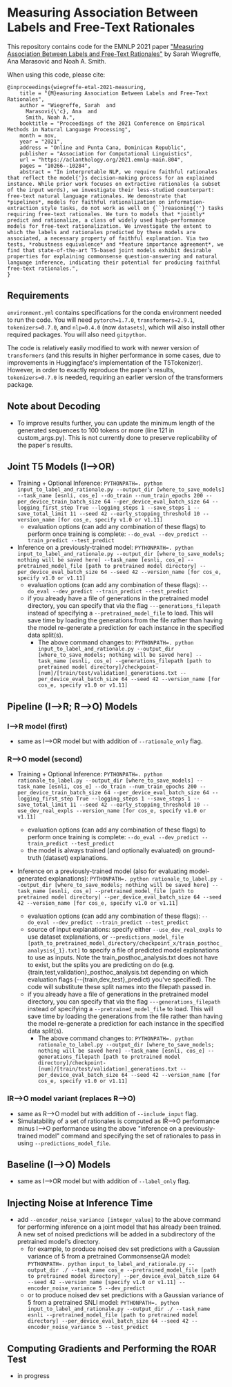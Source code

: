 # Measuring Association Between Labels and Free-Text Rationales

This repository contains code for the EMNLP 2021 paper ["Measuring Association Between Labels and Free-Text Rationales"](https://aclanthology.org/2021.emnlp-main.804.pdf) by Sarah Wiegreffe, Ana Marasović and Noah A. Smith.

When using this code, please cite:
```
@inproceedings{wiegreffe-etal-2021-measuring,
    title = "{M}easuring Association Between Labels and Free-Text Rationales",
    author = "Wiegreffe, Sarah  and
      Marasovi{\'c}, Ana  and
      Smith, Noah A.",
    booktitle = "Proceedings of the 2021 Conference on Empirical Methods in Natural Language Processing",
    month = nov,
    year = "2021",
    address = "Online and Punta Cana, Dominican Republic",
    publisher = "Association for Computational Linguistics",
    url = "https://aclanthology.org/2021.emnlp-main.804",
    pages = "10266--10284",
    abstract = "In interpretable NLP, we require faithful rationales that reflect the model{'}s decision-making process for an explained instance. While prior work focuses on extractive rationales (a subset of the input words), we investigate their less-studied counterpart: free-text natural language rationales. We demonstrate that *pipelines*, models for faithful rationalization on information-extraction style tasks, do not work as well on {``}reasoning{''} tasks requiring free-text rationales. We turn to models that *jointly* predict and rationalize, a class of widely used high-performance models for free-text rationalization. We investigate the extent to which the labels and rationales predicted by these models are associated, a necessary property of faithful explanation. Via two tests, *robustness equivalence* and *feature importance agreement*, we find that state-of-the-art T5-based joint models exhibit desirable properties for explaining commonsense question-answering and natural language inference, indicating their potential for producing faithful free-text rationales.",
}

```
## Requirements
`environment.yml` contains specifications for the conda environment needed to run the code. You will need `pytorch=1.7.0`, `transformers=2.9.1`, `tokenizers=0.7.0`, and `nlp=0.4.0` (now `datasets`), which will also install other required packages. You will also need `gitpython`.

The code is relatively easily modified to work with newer version of `transformers` (and this results in higher performance in some cases, due to improvements in Huggingface's implementation of the T5Tokenizer). However, in order to exactly reproduce the paper's results, `tokenizers=0.7.0` is needed, requiring an earlier version of the transformers package.

## Note about Decoding
- To improve results further, you can update the minimum length of the generated sequences to 100 tokens or more (line 121 in custom_args.py). This is not currently done to preserve replicability of the paper's results.

## Joint T5 Models (I-->OR)
- Training + Optional Inference:
`PYTHONPATH=. python input_to_label_and_rationale.py --output_dir [where_to_save_models] --task_name [esnli, cos_e] --do_train --num_train_epochs 200 --per_device_train_batch_size 64 --per_device_eval_batch_size 64 --logging_first_step True --logging_steps 1 --save_steps 1 --save_total_limit 11 --seed 42 --early_stopping_threshold 10 --version_name [for cos_e, specify v1.0 or v1.11]`
    - evaluation options (can add any combination of these flags) to perform once training is complete: `--do_eval --dev_predict --train_predict --test_predict`
- Inference on a previously-trained model:
`PYTHONPATH=. python input_to_label_and_rationale.py --output_dir [where_to_save_models; nothing will be saved here] --task_name [esnli, cos_e] --pretrained_model_file [path to pretrained model directory] --per_device_eval_batch_size 64 --seed 42 --version_name [for cos_e, specify v1.0 or v1.11]`
    - evaluation options (can add any combination of these flags): `--do_eval --dev_predict --train_predict --test_predict`
    - if you already have a file of generations in the pretrained model directory, you can specify that via the flag `---generations_filepath` instead of specifying a `--pretrained_model_file` to load. This will save time by loading the generations from the file rather than having the model re-generate a prediction for each instance in the specified data split(s).
        - The above command changes to: `PYTHONPATH=. python input_to_label_and_rationale.py --output_dir [where_to_save_models; nothing will be saved here] --task_name [esnli, cos_e] --generations_filepath [path to pretrained model directory]/checkpoint-[num]/[train/test/validation]_generations.txt --per_device_eval_batch_size 64 --seed 42 --version_name [for cos_e, specify v1.0 or v1.11]`

## Pipeline (I-->R; R-->O) Models

### I-->R model (first)
- same as I-->OR model but with addition of `--rationale_only` flag.

### R-->O model (second)
- Training + Optional Inference:
`PYTHONPATH=. python rationale_to_label.py --output_dir [where_to_save_models] --task_name [esnli, cos_e] --do_train --num_train_epochs 200 --per_device_train_batch_size 64 --per_device_eval_batch_size 64 --logging_first_step True --logging_steps 1 --save_steps 1 --save_total_limit 11 --seed 42 --early_stopping_threshold 10 --use_dev_real_expls --version_name [for cos_e, specify v1.0 or v1.11]`
    - evaluation options (can add any combination of these flags) to perform once training is complete: `--do_eval --dev_predict --train_predict --test_predict`
    - the model is always trained (and optionally evaluated) on ground-truth (dataset) explanations.

- Inference on a previously-trained model (also for evaluating model-generated explanations):
`PYTHONPATH=. python rationale_to_label.py --output_dir [where_to_save_models; nothing will be saved here] --task_name [esnli, cos_e] --pretrained_model_file [path to pretrained model directory] --per_device_eval_batch_size 64 --seed 42 --version_name [for cos_e, specify v1.0 or v1.11]`
    - evaluation options (can add any combination of these flags): `--do_eval --dev_predict --train_predict --test_predict`
    - source of input explanations: specify either `--use_dev_real_expls` to use dataset explanations, or `--predictions_model_file [path_to_pretrained_model_directory/checkpoint_x/train_posthoc_analysis{_1}.txt]` to specify a file of predicted model explanations to use as inputs. Note the train_posthoc_analysis.txt does not have to exist, but the splits you are predicting on do (e.g. {train,test,validation}_posthoc_analysis.txt depending on which evaluation flags (--{train,dev_test}_predict) you've specified). The code will substitute these split names into the filepath passed in.
    - if you already have a file of generations in the pretrained model directory, you can specify that via the flag `---generations_filepath` instead of specifying a `--pretrained_model_file` to load. This will save time by loading the generations from the file rather than having the model re-generate a prediction for each instance in the specified data split(s).
        - The above command changes to: `PYTHONPATH=. python rationale_to_label.py --output_dir [where_to_save_models; nothing will be saved here] --task_name [esnli, cos_e] --generations_filepath [path to pretrained model directory]/checkpoint-[num]/[train/test/validation]_generations.txt --per_device_eval_batch_size 64 --seed 42 --version_name [for cos_e, specify v1.0 or v1.11]`

### IR-->O model variant (replaces R-->O)
- same as R-->O model but with addition of ``--include_input`` flag.
- Simulatability of a set of rationales is computed as IR-->O performance minus I-->O performance using the above "inference on a previously-trained model" command and specifying the set of rationales to pass in using `--predictions_model_file`.

## Baseline (I-->O) Models
- same as I-->OR model but with addition of `--label_only` flag.

## Injecting Noise at Inference Time
- add `--encoder_noise_variance [integer_value]` to the above command for performing inference on a joint model that has already been trained. A new set of noised predictions will be added in a subdirectory of the pretrained model's directory.
    - for example, to produce noised dev set predictions with a Gaussian variance of 5 from a pretrained CommonsenseQA model: `PYTHONPATH=. python input_to_label_and_rationale.py --output_dir ./ --task_name cos_e --pretrained_model_file [path to pretrained model directory] --per_device_eval_batch_size 64 --seed 42 --version_name [specify v1.0 or v1.11] --encoder_noise_variance 5 --dev_predict`
    - or to produce noised dev set predictions with a Gaussian variance of 5 from a pretrained SNLI model: `PYTHONPATH=. python input_to_label_and_rationale.py --output_dir ./ --task_name esnli --pretrained_model_file [path to pretrained model directory] --per_device_eval_batch_size 64 --seed 42 --encoder_noise_variance 5 --test_predict`

## Computing Gradients and Performing the ROAR Test
- in progress
